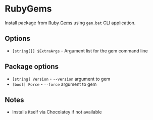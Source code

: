 # RubyGems

Install package from [Ruby Gems]() using `gem.bat` CLI application.

## Options

- `[string[]] $ExtraArgs` - Argument list for the gem command line

## Package options

- `[string] Version` - `--version` argument to gem
- `[bool] Force` - `--force` argument to gem

## Notes

- Installs itself via Chocolatey if not available